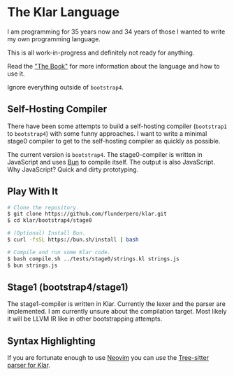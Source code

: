 # The Klar Language

I am programming for 35 years now and 34 years of those I wanted to write my own
programming language.

This is all work-in-progress and definitely not ready for anything.

Read the ["The Book"](docs/the_book.md) for more information about the language and
how to use it.

Ignore everything outside of `bootstrap4`.

## Self-Hosting Compiler

There have been some attempts to build a self-hosting compiler (`bootstrap1`
to `bootstrap4`) with some funny approaches. I want to write a minimal stage0
compiler to get to the self-hosting compiler as quickly as possible. 

The current version is `bootstrap4`. The stage0-compiler is written in JavaScript
and uses [Bun](https://bun.sh/) to compile itself. The output is also JavaScript.
Why JavaScript? Quick and dirty prototyping.

## Play With It

```sh
# Clone the repository.
$ git clone https://github.com/flunderpero/klar.git
$ cd klar/bootstrap4/stage0

# (Optional) Install Bun.
$ curl -fsSL https://bun.sh/install | bash 

# Compile and run some Klar code.
$ bash compile.sh ../tests/stage0/strings.kl strings.js
$ bun strings.js
```

## Stage1 (bootstrap4/stage1)

The stage1-compiler is written in Klar. Currently the lexer and the parser
are implemented. I am currently unsure about the compilation target. Most likely it
will be LLVM IR like in other bootstrapping attempts. 

## Syntax Highlighting

If you are fortunate enough to use [Neovim](https://neovim.io/) you can use the
[Tree-sitter parser for Klar](https://github.com/flunderpero/tree-sitter-klar).

